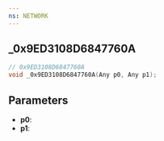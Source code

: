 ```yaml
---
ns: NETWORK
---
```

## _0x9ED3108D6847760A

```c
// 0x9ED3108D6847760A
void _0x9ED3108D6847760A(Any p0, Any p1);
```

## Parameters
* **p0**:
* **p1**:
